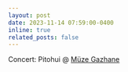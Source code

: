 ```yaml
---
layout: post
date: 2023-11-14 07:59:00-0400
inline: true
related_posts: false
---
```


Concert: Pitohui @ [Müze Gazhane](https://www.instagram.com/muzegazhane/)
